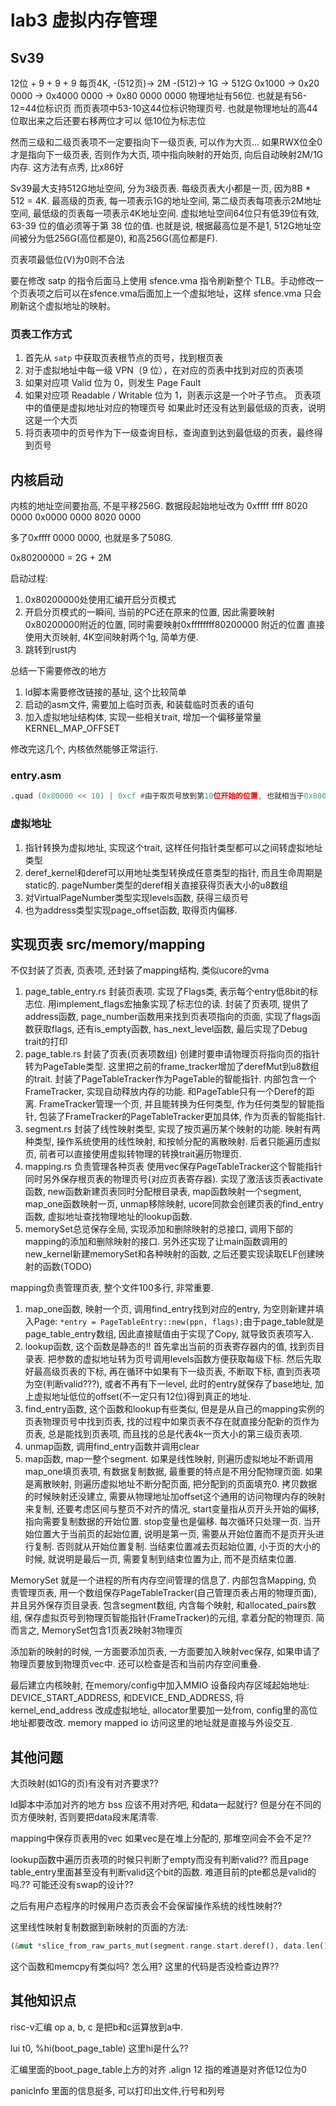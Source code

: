 # lab3 虚拟内存管理

## Sv39
12位 + 9 + 9 + 9
每页4K, -(512页)-> 2M -(512)-> 1G -> 512G
0x1000 -> 0x20 0000 -> 0x4000 0000 -> 0x80 0000 0000
物理地址有56位. 也就是有56-12=44位标识页
而页表项中53-10这44位标识物理页号. 也就是物理地址的高44位取出来之后还要右移两位才可以
低10位为标志位

然而三级和二级页表项不一定要指向下一级页表, 可以作为大页... 如果RWX位全0才是指向下一级页表, 否则作为大页, 项中指向映射的开始页, 向后自动映射2M/1G内存. 这方法有点秀, 比x86好

Sv39最大支持512G地址空间, 分为3级页表. 每级页表大小都是一页, 因为8B * 512 = 4K. 
最高级的页表, 每一项表示1G的地址空间, 第二级页表每项表示2M地址空间, 最低级的页表每一项表示4K地址空间.
虚拟地址空间64位只有低39位有效, 63-39 位的值必须等于第 38 位的值. 也就是说, 根据最高位是不是1, 512G地址空间被分为低256G(高位都是0), 和高256G(高位都是F).

页表项最低位(V)为0则不合法

要在修改 satp 的指令后面马上使用 sfence.vma 指令刷新整个 TLB。手动修改一个页表项之后可以在sfence.vma后面加上一个虚拟地址，这样 sfence.vma 只会刷新这个虚拟地址的映射。

### 页表工作方式
1.  首先从 `satp` 中获取页表根节点的页号，找到根页表
2.  对于虚拟地址中每一级 VPN（9 位），在对应的页表中找到对应的页表项
3.  如果对应项 Valid 位为 0，则发生 Page Fault
4.  如果对应项 Readable / Writable 位为 1，则表示这是一个叶子节点。
    页表项中的值便是虚拟地址对应的物理页号
    如果此时还没有达到最低级的页表，说明这是一个大页
5.  将页表项中的页号作为下一级查询目标，查询直到达到最低级的页表，最终得到页号

## 内核启动

内核的地址空间要抬高, 不是平移256G. 数据段起始地址改为
0xffff ffff 8020 0000
0x0000 0000 8020 0000

多了0xffff 0000 0000, 也就是多了508G. 

0x80200000 = 2G + 2M

启动过程:
1. 0x80200000处使用汇编开启分页模式
1. 开启分页模式的一瞬间, 当前的PC还在原来的位置, 因此需要映射0x80200000附近的位置, 同时需要映射0xffffffff80200000 附近的位置 直接使用大页映射, 4K空间映射两个1g, 简单方便.
1. 跳转到rust内

总结一下需要修改的地方
1. ld脚本需要修改链接的基址, 这个比较简单
2. 启动的asm文件, 需要加上临时页表, 和装载临时页表的语句
3. 加入虚拟地址结构体, 实现一些相关trait, 增加一个偏移量常量KERNEL_MAP_OFFSET

修改完这几个, 内核依然能够正常运行.

### entry.asm
```asm
.quad (0x80000 << 10) | 0xcf #由于取页号放到第10位开始的位置, 也就相当于0x8000 0000 >>12 <<10, 0xcf表示 VRWXAD 均为 1 这里Access 和Dirty没必要吧?? 有什么好处??
```

### 虚拟地址
1. 指针转换为虚拟地址, 实现这个trait, 这样任何指针类型都可以之间转虚拟地址类型
2. deref_kernel和deref可以用地址类型转换成任意类型的指针, 而且生命周期是static的. pageNumber类型的deref相关直接获得页表大小的u8数组
3. 对VirtualPageNumber类型实现levels函数, 获得三级页号
4. 也为address类型实现page_offset函数, 取得页内偏移.


## 实现页表 src/memory/mapping
不仅封装了页表, 页表项, 还封装了mapping结构, 类似ucore的vma
1. page_table_entry.rs 封装页表项. 实现了Flags类, 表示每个entry低8bit的标志位. 用implement_flags宏抽象实现了标志位的读. 封装了页表项, 提供了address函数, page_number函数用来找到页表项指向的页面, 实现了flags函数获取flags, 还有is_empty函数, has_next_level函数, 最后实现了Debug trait的打印
2. page_table.rs 封装了页表(页表项数组) 创建时要申请物理页将指向页的指针转为PageTable类型. 这里把之前的frame_tracker增加了derefMut到u8数组的trait. 封装了PageTableTracker作为PageTable的智能指针. 内部包含一个FrameTracker, 实现自动释放内存的功能. 和PageTable只有一个Deref的距离. FrameTracker管理一个页, 并且能转换为任何类型, 作为任何类型的智能指针, 包装了FrameTracker的PageTableTracker更加具体, 作为页表的智能指针.
3. segment.rs 封装了线性映射类型, 实现了按页遍历某个映射的功能. 映射有两种类型, 操作系统使用的线性映射, 和按帧分配的离散映射. 后者只能遍历虚拟页, 前者可以直接使用虚拟转物理的转换trait遍历物理页.
4. mapping.rs 负责管理各种页表 使用vec保存PageTableTracker这个智能指针同时另外保存根页表的物理页号(对应页表寄存器). 实现了激活该页表activate函数, new函数新建页表同时分配根目录表, map函数映射一个segment, map_one函数映射一页, unmap移除映射, ucore同款会创建页表的find_entry函数, 虚拟地址查找物理地址的lookup函数.
5. memorySet总览保存全局, 实现添加和删除映射的总接口, 调用下部的mapping的添加和删除映射的接口. 另外还实现了让main函数调用的new_kernel新建memorySet和各种映射的函数, 之后还要实现读取ELF创建映射的函数(TODO)

mapping负责管理页表, 整个文件100多行, 非常重要. 
1. map_one函数, 映射一个页, 调用find_entry找到对应的entry, 为空则新建并填入Page: `*entry = PageTableEntry::new(ppn, flags);`由于page_table就是page_table_entry数组, 因此直接赋值由于实现了Copy, 就导致页表项写入.
2. lookup函数, 这个函数是静态的!! 首先拿出当前的页表寄存器内的值, 找到页目录表. 把参数的虚拟地址转为页号调用levels函数方便获取每级下标. 然后先取好最高级页表的下标, 再在循环中如果有下一级页表, 不断取下标, 直到页表项为空(判断valid???), 或者不再有下一level, 此时的entry就保存了base地址, 加上虚拟地址低位的offset(不一定只有12位)得到真正的地址.
3. find_entry函数, 这个函数和lookup有些类似, 但是是从自己的mapping实例的页表物理页号中找到页表, 找的过程中如果页表不存在就直接分配新的页作为页表, 总是能找到页表项, 而且找的总是代表4k一页大小的第三级页表项.
4. unmap函数, 调用find_entry函数并调用clear
5. map函数, map一整个segment. 如果是线性映射, 则遍历虚拟地址不断调用map_one填页表项, 有数据复制数据, 最重要的特点是不用分配物理页面. 如果是离散映射, 则遍历虚拟地址不断分配页面, 把分配到的页面填充0. 拷贝数据的时候映射还没建立, 需要从物理地址加offset这个通用的访问物理内存的映射来复制, 还要考虑区间与整页不对齐的情况, start变量指从页开头开始的偏移, 指向需要复制数据的开始位置. stop变量也是偏移. 每次循环只处理一页. 当开始位置大于当前页的起始位置, 说明是第一页, 需要从开始位置而不是页开头进行复制. 否则就从开始位置复制. 当结束位置减去页起始位置, 小于页的大小的时候, 就说明是最后一页, 需要复制到结束位置为止, 而不是页结束位置.

MemorySet 就是一个进程的所有内存空间管理的信息了. 内部包含Mapping, 负责管理页表, 用一个数组保存PageTableTracker(自己管理页表占用的物理页面), 并且另外保存页目录表. 包含segment数组, 内含每个映射, 和allocated_pairs数组, 保存虚拟页号到物理页智能指针(FrameTracker)的元组, 拿着分配的物理页.
简而言之, MemorySet包含1页表2映射3物理页

添加新的映射的时候, 一方面要添加页表, 一方面要加入映射vec保存, 如果申请了物理页要放到物理页vec中. 还可以检查是否和当前内存空间重叠.

最后建立内核映射, 在memory/config中加入MMIO 设备段内存区域起始地址: DEVICE_START_ADDRESS, 和DEVICE_END_ADDRESS, 将kernel_end_address 改成虚拟地址, allocator里要加一处from, config里的高位地址都要改改.
memory mapped io 访问这里的地址就是直接与外设交互.


## 其他问题

大页映射(如1G的页)有没有对齐要求??

ld脚本中添加对齐的地方
bss 应该不用对齐吧, 和data一起就行? 但是分在不同的页方便映射, 否则要把data段末尾清零.

mapping中保存页表用的vec
如果vec是在堆上分配的, 那堆空间会不会不足?? 

lookup函数中遍历页表项的时候只判断了empty而没有判断valid?? 而且page table_entry里面甚至没有判断valid这个bit的函数. 难道目前的pte都总是valid的吗.?? 可能还没有swap的设计??

之后有用户态程序的时候用户态页表会不会保留操作系统的线性映射??

这里线性映射复制数据到新映射的页面的方法:
```rust
(&mut *slice_from_raw_parts_mut(segment.range.start.deref(), data.len())).copy_from_slice(data);
```
这个函数和memcpy有类似吗? 怎么用?
这里的代码是否没检查边界??

## 其他知识点

risc-v汇编
op a, b, c 是把b和c运算放到a中.

lui t0, %hi(boot_page_table) 这里hi是什么??

汇编里面的boot_page_table上方的对齐
.align 12 指的难道是对齐低12位为0

panicInfo 里面的信息挺多, 可以打印出文件,行号和列号